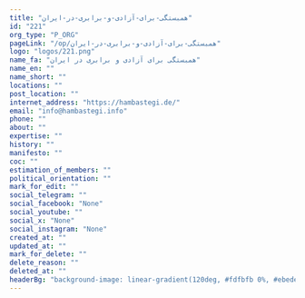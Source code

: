 ```yaml
---
title: "همبستگی-برای-آزادی-و-برابری-در-ایران"
id: "221"
org_type: "P_ORG"
pageLink: "/op/همبستگی-برای-آزادی-و-برابری-در-ایران"
logo: "logos/221.png"
name_fa: "همبستگی برای آزادی و برابری در ایران"
name_en: ""
name_short: ""
locations: ""
post_location: ""
internet_address: "https://hambastegi.de/"
email: "info@hambastegi.info"
phone: ""
about: ""
expertise: ""
history: ""
manifesto: ""
coc: ""
estimation_of_members: ""
political_orientation: ""
mark_for_edit: ""
social_telegram: ""
social_facebook: "None"
social_youtube: ""
social_x: "None"
social_instagram: "None"
created_at: ""
updated_at: ""
mark_for_delete: ""
delete_reason: ""
deleted_at: ""
headerBg: "background-image: linear-gradient(120deg, #fdfbfb 0%, #ebedee 100%);"
---
```

